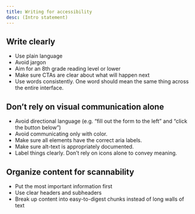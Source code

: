 ```yaml
---
title: Writing for accessibility
desc: (Intro statement)
---
```


## Write clearly

- Use plain language
- Avoid jargon
- Aim for an 8th grade reading level or lower
- Make sure CTAs are clear about what will happen next
- Use words consistently. One word should mean the same thing across the entire interface.

## Don’t rely on visual communication alone

- Avoid directional language (e.g. “fill out the form to the left” and “click the button below”)
- Avoid communicating only with color.
- Make sure all elements have the correct aria labels.
- Make sure alt-text is appropriately documented.
- Label things clearly. Don’t rely on icons alone to convey meaning.

## Organize content for scannability

- Put the most important information first
- Use clear headers and subheaders
- Break up content into easy-to-digest chunks instead of long walls of text
